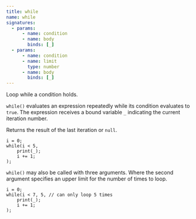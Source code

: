 ```yaml
---
title: while
name: while
signatures:
  - params:
      - name: condition
      - name: body
        binds: [_]
  - params:
      - name: condition
      - name: limit
        type: number
      - name: body
        binds: [_]
---
```


Loop while a condition holds.

`while()` evaluates an expression repeatedly while its condition evaluates to
`true`. The expression receives a bound variable `_` indicating the current
iteration number.

Returns the result of the last iteration or `null`.

```scarpet
i = 0;
while(i < 5,
    print(_);
    i += 1;
);
```

`while()` may also be called with three arguments. Where the second argument
specifies an upper limit for the number of times to loop.

```scarpet
i = 0;
while(i < 7, 5, // can only loop 5 times
    print(_);
    i += 1;
);
```
